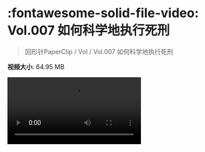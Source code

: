 # :fontawesome-solid-file-video: Vol.007 如何科学地执行死刑

> 回形针PaperClip / Vol / Vol.007 如何科学地执行死刑

**视频大小**: 64.95 MB

<div class="video"><video src="https://file.hsyhx.top/archive/PaperClip/Vol/007.mp4" controls preload>🤔 您的浏览器不支持 video 标签</video></div>